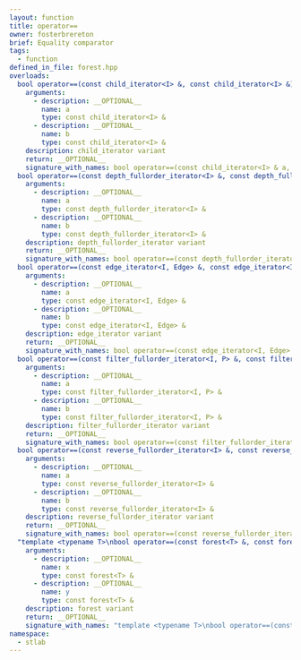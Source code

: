 ```yaml
---
layout: function
title: operator==
owner: fosterbrereton
brief: Equality comparator
tags:
  - function
defined_in_file: forest.hpp
overloads:
  bool operator==(const child_iterator<I> &, const child_iterator<I> &):
    arguments:
      - description: __OPTIONAL__
        name: a
        type: const child_iterator<I> &
      - description: __OPTIONAL__
        name: b
        type: const child_iterator<I> &
    description: child_iterator variant
    return: __OPTIONAL__
    signature_with_names: bool operator==(const child_iterator<I> & a, const child_iterator<I> & b)
  bool operator==(const depth_fullorder_iterator<I> &, const depth_fullorder_iterator<I> &):
    arguments:
      - description: __OPTIONAL__
        name: a
        type: const depth_fullorder_iterator<I> &
      - description: __OPTIONAL__
        name: b
        type: const depth_fullorder_iterator<I> &
    description: depth_fullorder_iterator variant
    return: __OPTIONAL__
    signature_with_names: bool operator==(const depth_fullorder_iterator<I> & a, const depth_fullorder_iterator<I> & b)
  bool operator==(const edge_iterator<I, Edge> &, const edge_iterator<I, Edge> &):
    arguments:
      - description: __OPTIONAL__
        name: a
        type: const edge_iterator<I, Edge> &
      - description: __OPTIONAL__
        name: b
        type: const edge_iterator<I, Edge> &
    description: edge_iterator variant
    return: __OPTIONAL__
    signature_with_names: bool operator==(const edge_iterator<I, Edge> & a, const edge_iterator<I, Edge> & b)
  bool operator==(const filter_fullorder_iterator<I, P> &, const filter_fullorder_iterator<I, P> &):
    arguments:
      - description: __OPTIONAL__
        name: a
        type: const filter_fullorder_iterator<I, P> &
      - description: __OPTIONAL__
        name: b
        type: const filter_fullorder_iterator<I, P> &
    description: filter_fullorder_iterator variant
    return: __OPTIONAL__
    signature_with_names: bool operator==(const filter_fullorder_iterator<I, P> & a, const filter_fullorder_iterator<I, P> & b)
  bool operator==(const reverse_fullorder_iterator<I> &, const reverse_fullorder_iterator<I> &):
    arguments:
      - description: __OPTIONAL__
        name: a
        type: const reverse_fullorder_iterator<I> &
      - description: __OPTIONAL__
        name: b
        type: const reverse_fullorder_iterator<I> &
    description: reverse_fullorder_iterator variant
    return: __OPTIONAL__
    signature_with_names: bool operator==(const reverse_fullorder_iterator<I> & a, const reverse_fullorder_iterator<I> & b)
  "template <typename T>\nbool operator==(const forest<T> &, const forest<T> &)":
    arguments:
      - description: __OPTIONAL__
        name: x
        type: const forest<T> &
      - description: __OPTIONAL__
        name: y
        type: const forest<T> &
    description: forest variant
    return: __OPTIONAL__
    signature_with_names: "template <typename T>\nbool operator==(const forest<T> & x, const forest<T> & y)"
namespace:
  - stlab
---
```


